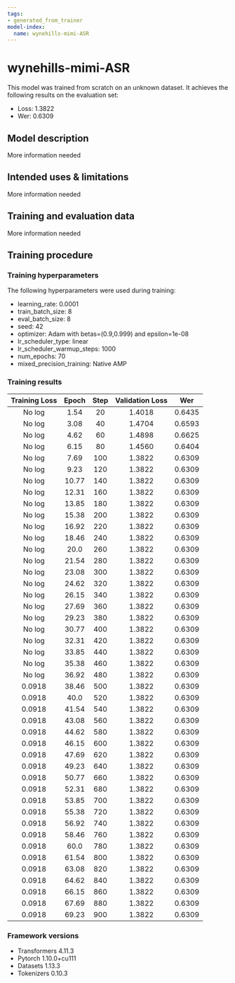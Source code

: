 ```yaml
---
tags:
- generated_from_trainer
model-index:
  name: wynehills-mimi-ASR
---
```


<!-- This model card has been generated automatically according to the information the Trainer had access to. You
should probably proofread and complete it, then remove this comment. -->

# wynehills-mimi-ASR

This model was trained from scratch on an unknown dataset.
It achieves the following results on the evaluation set:
- Loss: 1.3822
- Wer: 0.6309

## Model description

More information needed

## Intended uses & limitations

More information needed

## Training and evaluation data

More information needed

## Training procedure

### Training hyperparameters

The following hyperparameters were used during training:
- learning_rate: 0.0001
- train_batch_size: 8
- eval_batch_size: 8
- seed: 42
- optimizer: Adam with betas=(0.9,0.999) and epsilon=1e-08
- lr_scheduler_type: linear
- lr_scheduler_warmup_steps: 1000
- num_epochs: 70
- mixed_precision_training: Native AMP

### Training results

| Training Loss | Epoch | Step | Validation Loss | Wer    |
|:-------------:|:-----:|:----:|:---------------:|:------:|
| No log        | 1.54  | 20   | 1.4018          | 0.6435 |
| No log        | 3.08  | 40   | 1.4704          | 0.6593 |
| No log        | 4.62  | 60   | 1.4898          | 0.6625 |
| No log        | 6.15  | 80   | 1.4560          | 0.6404 |
| No log        | 7.69  | 100  | 1.3822          | 0.6309 |
| No log        | 9.23  | 120  | 1.3822          | 0.6309 |
| No log        | 10.77 | 140  | 1.3822          | 0.6309 |
| No log        | 12.31 | 160  | 1.3822          | 0.6309 |
| No log        | 13.85 | 180  | 1.3822          | 0.6309 |
| No log        | 15.38 | 200  | 1.3822          | 0.6309 |
| No log        | 16.92 | 220  | 1.3822          | 0.6309 |
| No log        | 18.46 | 240  | 1.3822          | 0.6309 |
| No log        | 20.0  | 260  | 1.3822          | 0.6309 |
| No log        | 21.54 | 280  | 1.3822          | 0.6309 |
| No log        | 23.08 | 300  | 1.3822          | 0.6309 |
| No log        | 24.62 | 320  | 1.3822          | 0.6309 |
| No log        | 26.15 | 340  | 1.3822          | 0.6309 |
| No log        | 27.69 | 360  | 1.3822          | 0.6309 |
| No log        | 29.23 | 380  | 1.3822          | 0.6309 |
| No log        | 30.77 | 400  | 1.3822          | 0.6309 |
| No log        | 32.31 | 420  | 1.3822          | 0.6309 |
| No log        | 33.85 | 440  | 1.3822          | 0.6309 |
| No log        | 35.38 | 460  | 1.3822          | 0.6309 |
| No log        | 36.92 | 480  | 1.3822          | 0.6309 |
| 0.0918        | 38.46 | 500  | 1.3822          | 0.6309 |
| 0.0918        | 40.0  | 520  | 1.3822          | 0.6309 |
| 0.0918        | 41.54 | 540  | 1.3822          | 0.6309 |
| 0.0918        | 43.08 | 560  | 1.3822          | 0.6309 |
| 0.0918        | 44.62 | 580  | 1.3822          | 0.6309 |
| 0.0918        | 46.15 | 600  | 1.3822          | 0.6309 |
| 0.0918        | 47.69 | 620  | 1.3822          | 0.6309 |
| 0.0918        | 49.23 | 640  | 1.3822          | 0.6309 |
| 0.0918        | 50.77 | 660  | 1.3822          | 0.6309 |
| 0.0918        | 52.31 | 680  | 1.3822          | 0.6309 |
| 0.0918        | 53.85 | 700  | 1.3822          | 0.6309 |
| 0.0918        | 55.38 | 720  | 1.3822          | 0.6309 |
| 0.0918        | 56.92 | 740  | 1.3822          | 0.6309 |
| 0.0918        | 58.46 | 760  | 1.3822          | 0.6309 |
| 0.0918        | 60.0  | 780  | 1.3822          | 0.6309 |
| 0.0918        | 61.54 | 800  | 1.3822          | 0.6309 |
| 0.0918        | 63.08 | 820  | 1.3822          | 0.6309 |
| 0.0918        | 64.62 | 840  | 1.3822          | 0.6309 |
| 0.0918        | 66.15 | 860  | 1.3822          | 0.6309 |
| 0.0918        | 67.69 | 880  | 1.3822          | 0.6309 |
| 0.0918        | 69.23 | 900  | 1.3822          | 0.6309 |


### Framework versions

- Transformers 4.11.3
- Pytorch 1.10.0+cu111
- Datasets 1.13.3
- Tokenizers 0.10.3
